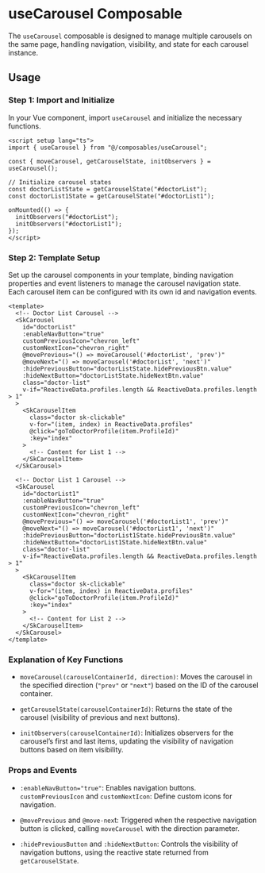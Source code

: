 # useCarousel Composable

The `useCarousel` composable is designed to manage multiple carousels on the same page, handling navigation, visibility, and state for each carousel instance.

## Usage

### Step 1: Import and Initialize

In your Vue component, import `useCarousel` and initialize the necessary functions.

```vue
<script setup lang="ts">
import { useCarousel } from "@/composables/useCarousel";

const { moveCarousel, getCarouselState, initObservers } = useCarousel();

// Initialize carousel states
const doctorListState = getCarouselState("#doctorList");
const doctorList1State = getCarouselState("#doctorList1");

onMounted(() => {
  initObservers("#doctorList");
  initObservers("#doctorList1");
});
</script>
```

### Step 2: Template Setup

Set up the carousel components in your template, binding navigation properties and event listeners to manage the carousel navigation state. Each carousel item can be configured with its own id and navigation events.

```vue
<template>
  <!-- Doctor List Carousel -->
  <SkCarousel
    id="doctorList"
    :enableNavButton="true"
    customPreviousIcon="chevron_left"
    customNextIcon="chevron_right"
    @movePrevious="() => moveCarousel('#doctorList', 'prev')"
    @moveNext="() => moveCarousel('#doctorList', 'next')"
    :hidePreviousButton="doctorListState.hidePreviousBtn.value"
    :hideNextButton="doctorListState.hideNextBtn.value"
    class="doctor-list"
    v-if="ReactiveData.profiles.length && ReactiveData.profiles.length > 1"
  >
    <SkCarouselItem
      class="doctor sk-clickable"
      v-for="(item, index) in ReactiveData.profiles"
      @click="goToDoctorProfile(item.ProfileId)"
      :key="index"
    >
      <!-- Content for List 1 -->
    </SkCarouselItem>
  </SkCarousel>

  <!-- Doctor List 1 Carousel -->
  <SkCarousel
    id="doctorList1"
    :enableNavButton="true"
    customPreviousIcon="chevron_left"
    customNextIcon="chevron_right"
    @movePrevious="() => moveCarousel('#doctorList1', 'prev')"
    @moveNext="() => moveCarousel('#doctorList1', 'next')"
    :hidePreviousButton="doctorList1State.hidePreviousBtn.value"
    :hideNextButton="doctorList1State.hideNextBtn.value"
    class="doctor-list"
    v-if="ReactiveData.profiles.length && ReactiveData.profiles.length > 1"
  >
    <SkCarouselItem
      class="doctor sk-clickable"
      v-for="(item, index) in ReactiveData.profiles"
      @click="goToDoctorProfile(item.ProfileId)"
      :key="index"
    >
      <!-- Content for List 2 -->
    </SkCarouselItem>
  </SkCarousel>
</template>
```

### Explanation of Key Functions

- `moveCarousel(carouselContainerId, direction)`: Moves the carousel in the specified direction (`"prev"` or `"next"`) based on the ID of the carousel container.

- `getCarouselState(carouselContainerId)`: Returns the state of the carousel (visibility of previous and next buttons).

- `initObservers(carouselContainerId)`: Initializes observers for the carousel’s first and last items, updating the visibility of navigation buttons based on item visibility.

### Props and Events

- `:enableNavButton="true"`: Enables navigation buttons.
  `customPreviousIcon` and `customNextIcon`: Define custom icons for navigation.

- `@movePrevious` and `@move-nex`t: Triggered when the respective navigation button is clicked, calling `moveCarousel` with the direction parameter.

- `:hidePreviousButton` and `:hideNextButton`: Controls the visibility of navigation buttons, using the reactive state returned from `getCarouselState`.

